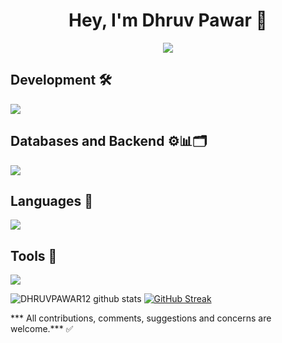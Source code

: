 <h1 style="text-align: center">Hey, I'm Dhruv Pawar &#128591;</h1>


<p align="center">
  <a href="https://github.com/DHRUVPAWAR12"><img src="https://readme-typing-svg.herokuapp.com/?lines=Software%20Developer;Always%20learning%20new%20things;Participating%20to%20build%20a%20community%20better&font=Fira%20Code&center=true&width=580&height=45&color=ff65ce&vCenter=true&size=22">
  </a>
</p>



## Development 🛠️
<p align="left">
  <a href="https://skillicons.dev">
    <img src="https://skillicons.dev/icons?perline=6&i=react,html,js,css,wordpress,sass" />
  </a>
</p>

## Databases and Backend ⚙️📊🗂️
<p align="left">
  <a href="https://skillicons.dev">
    <img src="https://skillicons.dev/icons?i=mysql,firebase" />
  </a>
</p>

## Languages 🧮
<p align="left">
  <a href="https://skillicons.dev">
    <img src="https://skillicons.dev/icons?perline=6&i=py,java,php,cpp" />
  </a>
</p>

## Tools 🧰
<p align="left">
  <a href="https://skillicons.dev">
    <img src="https://skillicons.dev/icons?i=github,vscode,git&perline=15" />
  </a>
</p>
<!--<details><summary><b>Work Stats 🐱‍👤📈</b></summary><br/>-->


![DHRUVPAWAR12 github stats](https://github-readme-stats.vercel.app/api?username=DHRUVPAWAR12&theme=github_dark&show_icons=true&count_private=true)
[![GitHub Streak](https://github-readme-streak-stats.herokuapp.com?user=DHRUVPAWAR12&theme=github_dark&date_format=M%20j%5B%2C%20Y%5D&count_private=true)](https://git.io/streak-stats)

<!--
![DHRUVPAWAR12 Stats](https://github-profile-summary-cards.vercel.app/api/cards/repos-per-language?username=DHRUVPAWAR12&theme=github_dark)
![DHRUVPAWAR12 Stats](https://github-profile-summary-cards.vercel.app/api/cards/most-commit-language?username=DHRUVPAWAR12&theme=github_dark)
![DHRUVPAWAR12 Summary](https://github-profile-summary-cards.vercel.app/api/cards/profile-details?username=DHRUVPAWAR12&theme=github_dark)
-->
<!--
![](https://metrics.lecoq.io/DHRUVPAWAR12?template=classic&people=1&achievements=1&people.limit=24&people.size=28&people.types=followers%2C%20following&people.identicons=false&people.shuffle=false&achievements.threshold=C&achievements.secrets=true&achievements.display=detailed&achievements.limit=0&config.timezone=Asia%2FYekaterinburg)

## 🏆GitHub Trophies
[![](https://github-profile-trophy.vercel.app/?username=DHRUVPAWAR12&theme=dracula&no-frame=false&no-bg=false&margin-w=4&row=2&column=10)](https://github-profile-trophy.vercel.app/?username=DHRUVPAWAR12&theme=dracula&no-frame=false&no-bg=false&margin-w=4&row=2&column=10)

</details>-->

*** All contributions, comments, suggestions and concerns are welcome.*** ✅
